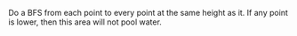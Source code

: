 Do a BFS from each point to every point at the same height as it. If any point is lower, then this area will not pool water.
